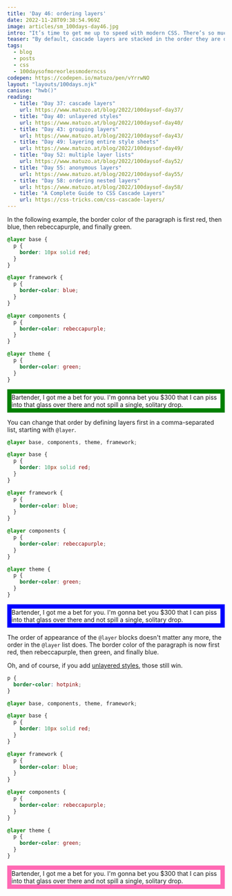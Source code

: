 ```yaml
---
title: 'Day 46: ordering layers'
date: 2022-11-28T09:38:54.969Z
image: articles/sm_100days-day46.jpg
intro: "It’s time to get me up to speed with modern CSS. There’s so much new in CSS that I know too little about. To change that I’ve started [#100DaysOfMoreOrLessModernCSS](/blog/2022/100-days-of-more-or-less-modern-css/). Why more or less modern CSS? Because some topics will be about cutting-edge features, while other stuff has been around for quite a while already, but I just have little to no experience with it."
teaser: "By default, cascade layers are stacked in the order they are defined, but you don’t have to rely on it. You can determine the order in one place."
tags:
  - blog
  - posts
  - css
  - 100daysofmoreorlessmoderncss
codepen: https://codepen.io/matuzo/pen/vYrrwNO
layout: "layouts/100days.njk"
caniuse: "hwb()"
reading:
  - title: "Day 37: cascade layers"
    url: https://www.matuzo.at/blog/2022/100daysof-day37/
  - title: "Day 40: unlayered styles"
    url: https://www.matuzo.at/blog/2022/100daysof-day40/
  - title: "Day 43: grouping layers"
    url: https://www.matuzo.at/blog/2022/100daysof-day43/
  - title: "Day 49: layering entire style sheets"
    url: https://www.matuzo.at/blog/2022/100daysof-day49/
  - title: "Day 52: multiple layer lists"
    url: https://www.matuzo.at/blog/2022/100daysof-day52/
  - title: "Day 55: anonymous layers"
    url: https://www.matuzo.at/blog/2022/100daysof-day55/
  - title: "Day 58: ordering nested layers"
    url: https://www.matuzo.at/blog/2022/100daysof-day58/
  - title: "A Complete Guide to CSS Cascade Layers"
    url: https://css-tricks.com/css-cascade-layers/
---
```

In the following example, the border color of the paragraph is first red, then blue, then rebeccapurple, and finally green. 


```css
@layer base {
  p {
    border: 10px solid red;
  }
}

@layer framework {
  p {
    border-color: blue;
  }
}

@layer components {
  p {
    border-color: rebeccapurple;
  }
}

@layer theme {
  p {
    border-color: green;
  }
}
```

<style>
@layer base {
  .demo1 p {
    border: 10px solid red;
  }
}

@layer framework {
  .demo1 p {
    border-color: blue;
  }
}

@layer components {
  .demo1 p {
    border-color: rebeccapurple;
  }
}

@layer theme {
  .demo1 p {
    border-color: green;
  }
}

.demo3 p {
  border-color: hotpink;
}

@layer base1, components1, theme1, framework1;

@layer base1 {
  .demo3 p,
  .demo2 p {
    border: 10px solid red;
  }
}

@layer framework1 {
  .demo3 p,
  .demo2 p {
    border-color: blue;
  }
}

@layer components1 {
  .demo3 p,
  .demo2 p {
    border-color: rebeccapurple;
  }
}

@layer theme1 {
  .demo3 p,
  .demo2 p {
    border-color: green;
  }
}
</style>

<div data-sample="demo" class="sample demo1">
<p>
Bartender, I got me a bet for you. I'm gonna bet you $300 that I can piss into that glass over there and not spill a single, solitary drop.
</p>
</div>

You can change that order by defining layers first in a comma-separated list, starting with `@layer`.

```css
@layer base, components, theme, framework;

@layer base {
  p {
    border: 10px solid red;
  }
}

@layer framework {
  p {
    border-color: blue;
  }
}

@layer components {
  p {
    border-color: rebeccapurple;
  }
}

@layer theme {
  p {
    border-color: green;
  }
}
```

<div data-sample="demo" class="sample demo2">
<p>
Bartender, I got me a bet for you. I'm gonna bet you $300 that I can piss into that glass over there and not spill a single, solitary drop.
</p>
</div>

The order of appearance of the `@layer` blocks doesn't matter any more, the order in the `@layer` list does. The border color of the paragraph is now first red, then rebeccapurple, then green, and finally blue.

Oh, and of course, if you add [unlayered styles](/blog/2022/100daysof-day40/), those still win.


```css
p {
  border-color: hotpink;
}

@layer base, components, theme, framework;

@layer base {
  p {
    border: 10px solid red;
  }
}

@layer framework {
  p {
    border-color: blue;
  }
}

@layer components {
  p {
    border-color: rebeccapurple;
  }
}

@layer theme {
  p {
    border-color: green;
  }
}
```

<div data-sample="demo" class="sample demo3">
<p>
Bartender, I got me a bet for you. I'm gonna bet you $300 that I can piss into that glass over there and not spill a single, solitary drop.
</p>
</div>
